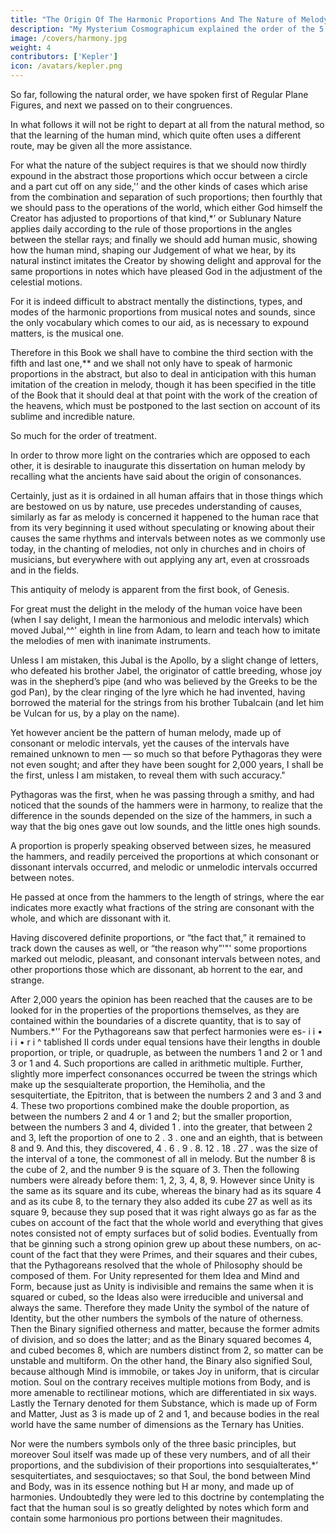 ```yaml
---
title: "The Origin Of The Harmonic Proportions And The Nature of Melody."
description: "My Mysterium Cosmographicum explained the order of the 5 solids in the world"
image: /covers/harmony.jpg
weight: 4
contributors: ['Kepler']
icon: /avatars/kepler.png
---
```




So far, following the natural order, we have spoken first of Regular Plane Figures, and next we passed on to their congruences.

In what follows it will not be right to depart at all from the natural method, so that the learning of the human mind, which quite often uses a different route, may be given all the more assistance. 

For what the nature of the subject requires is that we should now thirdly expound in the abstract those proportions which occur between a circle and a part cut off on any side,'’ and the other kinds of cases which arise from the combination and separation of such proportions; then fourthly that we should pass to the operations of the world, which either God himself the Creator has adjusted to proportions of that kind,*’ or Sublunary Nature applies daily according to the rule of
those proportions in the angles between the stellar rays; and finally we should add human music, showing how the human mind, shaping our Judgement of what we hear, by its natural instinct imitates the Creator by showing delight and approval for the same proportions in notes which have pleased God in the adjustment of the celestial motions. 

For it is indeed difficult to abstract mentally the distinctions, types, and modes of the harmonic proportions from musical notes and sounds, since the only vocabulary which comes to our aid, as is necessary to expound matters, is the musical one. 

Therefore in this Book we shall have to combine the third section with the fifth and last one,** and we shall not only have to speak of harmonic proportions in the abstract, but also to deal in anticipation with this human imitation of the creation in melody, though it has been specified in the title of the Book that it should deal at that point with the work of the creation of the heavens, which must be postponed to the last section on account of its sublime and incredible nature. 

So much for the order of treatment.

In order to throw more light on the contraries which are opposed to each other, it is desirable to inaugurate this dissertation on human melody by recalling what the ancients have said about the origin of consonances.

Certainly, just as it is ordained in all human affairs that in those things which are bestowed on us by nature, use precedes understanding of causes, similarly as far as melody is concerned it happened to the human race that from its very beginning it used without speculating or knowing about their causes the same rhythms and intervals between notes as we commonly use today, in the chanting of melodies, not only in churches and in choirs of musicians, but everywhere with­ out applying any art, even at crossroads and in the fields.

This antiquity of melody is apparent from the first book, of Genesis.

For great must the delight in the melody of the human voice have been (when I say delight, I mean the harmonious and melodic intervals) which moved Jubal,^^' eighth in line from Adam, to learn and teach how to imitate the melodies of men with inanimate instruments. 

Unless I am mistaken, this Jubal is the Apollo, by a slight change of letters, who defeated his brother Jabel, the originator of cattle breeding, whose joy was in the shepherd’s pipe (and who was believed by the Greeks to be the god Pan), by the clear ringing of the lyre which he had invented, having borrowed the material for the strings from his brother Tubalcain (and let him be Vulcan for us, by a play on the name).

Yet however ancient be the pattern of human melody, made up of consonant or melodic intervals, yet the causes of the intervals have remained unknown to men — so much so that before Pythagoras they were not even sought; and after they have been sought for 2,000 years, I shall be the first, unless I am mistaken, to reveal them
with such accuracy."

Pythagoras was the first, when he was passing through a smithy, and had noticed that the sounds of the hammers were in harmony, to realize that the difference in the sounds depended on the size of the hammers, in such a way that the big ones gave out low sounds, and the little ones high sounds. 

A proportion is properly speaking observed between sizes, he measured the hammers, and readily perceived the proportions at which consonant or dissonant intervals occurred, and melodic or unmelodic intervals occurred between notes. 

He passed at once from the hammers to the length of strings, where the ear indicates more exactly what fractions of
the string are consonant with the whole, and which are dissonant with it.

Having discovered definite proportions, or “the fact that,” it remained to track down the causes as well, or “the reason why”'"' some proportions marked out melodic, pleasant, and consonant intervals
between notes, and other proportions those which are dissonant, ab­
horrent to the ear, and strange.

After 2,000 years the opinion has been reached that the causes are to be looked for in the properties of the proportions themselves, as they are contained within the boundaries of a discrete quantity, that is to say of
Numbers.*'’ For the Pythagoreans saw that perfect harmonies were es-
i i • i
i • r
i
^
tablished II cords under equal tensions have their lengths in double
proportion, or triple, or quadruple, as between the numbers 1 and
2 or 1 and 3 or 1 and 4. Such proportions are called in arithmetic
multiple. Further, slightly more imperfect consonances occurred be­
tween the strings which make up the sesquialterate proportion, the
Hemiholia, and the sesquitertiate, the Epitriton, that is between the
numbers 2 and 3 and 3 and 4. These two proportions combined make
the double proportion, as between the numbers 2 and 4 or 1 and 2;
but the smaller proportion, between the numbers 3 and 4, divided
1 .
into the greater, that between 2 and 3, left the proportion of one to
2 .
3 .
one and an eighth, that is between 8 and 9. And this, they discovered,
4 .
6 .
9 .
8. 12 . 18 . 27 . was the size of the interval of a tone, the commonest of all in melody.
But the number 8 is the cube of 2, and the number 9 is the square
of 3. Then the following numbers were already before them: 1, 2, 3,
4, 8, 9. However since Unity is the same as its square and its cube,
whereas the binary had as its square 4 and as its cube 8, to the ternary
they also added its cube 27 as well as its square 9, because they sup­
posed that it was right always go as far as the cubes on account of
the fact that the whole world and everything that gives notes consisted
not of empty surfaces but of solid bodies. Eventually from that be­
ginning such a strong opinion grew up about these numbers, on ac­
count of the fact that they were Primes, and their squares and their
cubes, that the Pythagoreans resolved that the whole of Philosophy
should be composed of them. For Unity represented for them Idea
and Mind and Form, because just as Unity is indivisible and remains
the same when it is squared or cubed, so the Ideas also were irreducible
and universal and always the same. Therefore they made Unity the
symbol of the nature of Identity, but the other numbers the symbols
of the nature of otherness. Then the Binary signified otherness and
matter, because the former admits of division, and so does the latter;
and as the Binary squared becomes 4, and cubed becomes 8, which
are numbers distinct from 2, so matter can be unstable and multiform.
On the other hand, the Binary also signified Soul, because although
Mind is immobile, or takes Joy in uniform, that is circular motion.
Soul on the contrary receives multiple motions from Body, and is
more amenable to rectilinear motions, which are differentiated in
six ways. Lastly the Ternary denoted for them Substance, which is
made up of Form and Matter, Just as 3 is made up of 2 and 1, and
because bodies in the real world have the same number of dimensions
as the Ternary has Unities.


Nor were the numbers symbols only of the three basic principles,
but moreover Soul itself was made up of these very numbers, and
of all their proportions, and the subdivision of their proportions into
sesquialterates,*’ sesquitertiates, and sesquioctaves; so that Soul, the
bond between Mind and Body, was in its essence nothing but H ar­
mony, and made up of harmonies. Undoubtedly they were led to this
doctrine by contemplating the fact that the human soul is so greatly
delighted by notes which form and contain some harmonious pro­
portions between their magnitudes.

